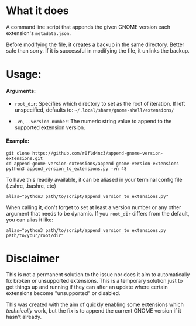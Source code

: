# What it does
 A command line script that appends the given GNOME version each extension's `metadata.json`.

 Before modifying the file, it creates a backup in the same directory. Better safe than sorry. If it is successful in modifying the file, it unlinks the backup.

# Usage:

#### Arguments:
- `root_dir`: Specifies which directory to set as the root of iteration. If left unspecified, defaults to: `~/.local/share/gnome-shell/extensions/`

- `-vn`, `--version-number`: The numeric string value to append to the supported extension version.

#### Example:
```shell
git clone https://github.com/r0fld4nc3/append-gnome-version-extensions.git
cd append-gnome-version-extensions/append-gnome-version-extensions
python3 append_version_to_extensions.py -vn 48
```

To have this readily available, it can be aliased in your terminal config file (.zshrc, .bashrc, etc)

```shell
alias="python3 path/to/script/append_version_to_extensions.py"
```

When calling it, don't forget to set at least a version number or any other argument that needs to be dynamic. If you `root_dir` differs from the default, you can alias it like:

```shell
alias="python3 path/to/script/append_version_to_extensions.py path/to/your/root/dir"
```

# Disclaimer
This is not a permanent solution to the issue nor does it aim to automatically fix broken or unsupported extensions. This is a temporary solution just to get things up and running if they can after an update where certain extensions become "unsupported" or disabled.

This was created with the aim of quickly enabling some extensions which *technically* work, but the fix is to append the current GNOME version if it hasn't already.